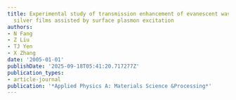 ```yaml
---
title: Experimental study of transmission enhancement of evanescent waves through
  silver films assisted by surface plasmon excitation
authors:
- N Fang
- Z Liu
- TJ Yen
- X Zhang
date: '2005-01-01'
publishDate: '2025-09-18T05:41:20.717277Z'
publication_types:
- article-journal
publication: '*Applied Physics A: Materials Science &Processing*'
---
```

